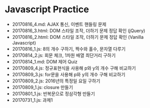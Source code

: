 # Javascript Practice
- 20170816_4.md: AJAX 통신, 이벤트 핸들링 문제
- 20170816_3.html: DOM 스타일 조작, 더하기 문제 정답 확인 (jQuery)
- 20170816_2.html: DOM 스타일 조작, 더하기 문제 정답 확인 (Vanilla Javascript)
- 20170816_1.js: 8의 개수 구하기, 짝수와 홀수, 문자열 다루기
- 20170814_2.js: 회문 체크, 1차원 배열 최단거리 구하기
- 20170814_1.md: DOM 제어 Quiz
- 20170809_4.js: 정규표현식을 사용해 p와 y의 개수 구해 비교하기 
- 20170809_3.js: for문을 사용해 p와 y의 개수 구해 비교하기
- 20170809_2.js: 2016년의 특정일 요일 구하기
- 20170809_1.js: closure 만들기
- 20170801_1.js: 반복문으로 정삼각형 만들기
- 20170731_1.js: 과제1